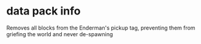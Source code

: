 # data pack info
Removes all blocks from the Enderman's pickup tag, preventing them from griefing the world and never de-spawning
